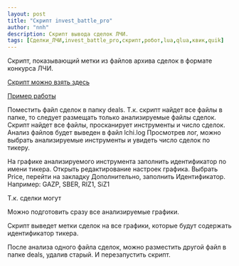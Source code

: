 ```yaml
---
layout: post
title: "Скрипт invest_battle_pro"
author: "nnh"
description: Cкрипт вывода сделок ЛЧИ.
tags: [Сделки_ЛЧИ,invest_battle_pro,скрипт,робот,lua,qlua,квик,quik]
---
```


Скрипт, показывающий метки из файлов архива сделок в формате конкурса ЛЧИ.

[Скрипт можно взять здесь](https://github.com/nick-nh/qlua/tree/master/invest_battle_pro)

[Пример работы](https://youtu.be/-To3miwhWyA)

Поместить файл сделок в папку deals. Т.к. скрипт найдет все файлы в папке, то следует размещать только анализируемые файлы сделок.
Скрипт найдет все файлы, просканирует инструменты и число сделок.
Анализ файлов будет выведен в файл lchi.log
Просмотрев лог, можно выбрать анализируемые инструменты и увидеть число сделок по тикеру.

На графике анализируемого инструмента заполнить идентификатор по имени тикера.
Открыть редактирование настроек графика. Выбрать Price, перейти на закладку Дополнительно, заполнить Идентификатор.
Например: GAZP, SBER, RIZ1, SiZ1

Т.к. сделки могут

Можно подготовить сразу все анализируемые графики.

Скрипт выведет метки сделок на все графики, которые будут содержать идентификатор тикера.

После анализа одного файла сделок, можно разместить другой файл в папке deals, удалив старый. И перезапустить скрипт.